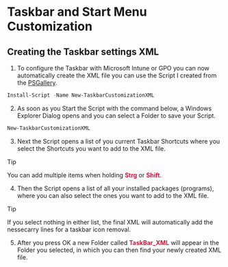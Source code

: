 # Taskbar and Start Menu Customization

## Creating the Taskbar settings XML

1. To configure the Taskbar with Microsoft Intune or GPO you can now automatically create the XML file you can use the Script I created from the [PSGallery](https://www.powershellgallery.com/packages/New-TaskbarCustomizationXML).

```powershell
Install-Script -Name New-TaskbarCustomizationXML
```
2. As soon as you Start the Script with the command below, a Windows Explorer Dialog opens and you can select a Folder to save your Script.

```powershell
New-TaskbarCustomizationXML
```

3. Next the Script opens a list of you current Taskbar Shortcuts where you select the Shortcuts you want to add to the XML file.

> [!TIP]
> You can add multiple items when holding <span style="color:crimson">**Strg**</span> or <span style="color:crimson">**Shift**</span>.

4. Then the Script opens a list of all your installed packages (programs), where you can also select the ones you want to add to the XML file.

> [!TIP]
> If you select nothing in either list, the final XML will automatically add the nessecarry lines for a taskbar icon removal.

5. After you press OK a new Folder called <span style="color:crimson">**TaskBar_XML**</span> will appear in the Folder you selected, in which you can then find your newly created XML file. 

